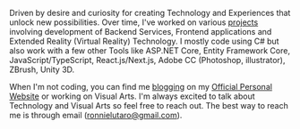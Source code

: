 Driven by desire and curiosity for creating Technology and Experiences that unlock new possibilities. Over time, I've worked on various [projects](https://ronnielutalo.github.io/work/engineering/) involving development of Backend Services, Frontend applications and Extended Reality (Virtual Reality) Technology. I mostly code using C# but also work with a few other Tools like ASP.NET Core, Entity Framework Core, JavaScript/TypeScript, React.js/Next.js, Adobe CC (Photoshop, illustrator), ZBrush, Unity 3D.

When I'm not coding, you can find me [blogging](https://ronnielutalo.github.io/blog/) on my [Official Personal Website](https://ronnielutalo.github.io/) or working on Visual Arts. I'm always excited to talk about Technology and Visual Arts so feel free to reach out. The best way to reach me is through email (ronnielutaro@gmail.com).
